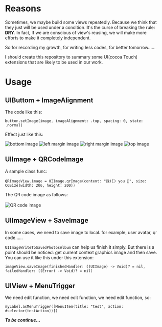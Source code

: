 # Reasons

Sometimes, we maybe build some views repeatedly. Because we think that they just will be used under a condition. It's the curse
of breaking the rule: <b>DRY</b>. In fact, If we are conscious of view's reusing, we will make more efforts to make it
completely independent.

So for recording my growth, for writing less codes, for better tomorrow......

I should create this repository to summary some UI(cocoa Touch) extensions that are likely to be used in our work.

# Usage

## UIButtom + ImageAlignment

The code like this:

```
button.setImage(image, imageAlignment: .top, spacing: 0, state: .normal)
```

Effect just like this:

![bottom image](https://github.com/ZeroOnet/UIExtensions/blob/master/UIExtensions/Display/bottom.png)
![left margin image](https://github.com/ZeroOnet/UIExtensions/blob/master/UIExtensions/Display/leftMargin.png)
![right margin image](https://github.com/ZeroOnet/UIExtensions/blob/master/UIExtensions/Display/rightMargin.png)
![top image](https://github.com/ZeroOnet/UIExtensions/blob/master/UIExtensions/Display/top.png)

## UIImage + QRCodeImage

A sample class func:

```
QRImageView.image = UIImage.qrImage(content: "我(I) you 🤣", size: CGSize(width: 200, height: 200))
```

The QR code image as follows:<br></br>
![QR code image](https://github.com/ZeroOnet/UIExtensions/blob/master/UIExtensions/Display/QRCode.png)

## UIImageView + SaveImage

In some cases, we need to save image to local. for example, user avatar, qr code......

`UIImageWriteToSavedPhotosAlbum` can help us finish it simply. But there is a point should be noticed: get current context graphics image and then save. You can use it like this under this extension:

```
imageView.saveImage(finishedHandler: ((UIImage) -> Void)? = nil, failedHandler: ((Error) -> Void)? = nil)
```

## UIView + MenuTrigger

We need edit function, we need edit function, we need edit function, so:

```
myLabel.asMenuTrigger([MenuItem(title: "test", action: #selector(testAction))])
```

<i><b>To be continue...</b></i>
